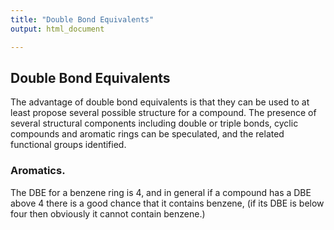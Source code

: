 ```yaml
---
title: "Double Bond Equivalents"
output: html_document

---
```


## Double Bond Equivalents 
The advantage of double bond equivalents is that they can be used to at least propose several possible structure for a compound. The presence of several structural components including double or triple bonds, cyclic compounds and aromatic rings can be speculated, and the related functional 
groups identified. 

### Aromatics. 
The DBE for a benzene ring is 4, and in general if a compound has a DBE above 4 there is a good chance that it contains benzene, (if its DBE is below four then obviously it cannot contain benzene.)
